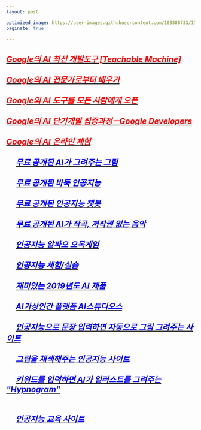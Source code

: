 ```yaml
---
layout: post

optimized_image: https://user-images.githubusercontent.com/100888733/156873478-acffbd58-d65d-48c3-a931-62a35da5cfe5.jpg
paginate: true

---
```

[<span style="color:red">***Google의 AI 최신 개발도구 [Teachable Machine]***</span>](https://teachablemachine.withgoogle.com/) <br> <br>
[<span style="color:red">***Google의 AI 전문가로부터 배우기***</span>](https://ai.google/education/) <br> <br>
[<span style="color:red">***Google의 AI 도구를 모든 사람에게 오픈***</span>](https://ai.google/tools/) <br> <br>
[<span style="color:red">***Google의 AI 단기개발 집중과정ㅡGoogle Developers***</span>](https://developers.google.com/machine-learning/crash-course) <br> <br>
[<span style="color:red">***Google의 AI 온라인 체험***</span>](http://www.minaminjee.com/) <br> <br>
&nbsp;&nbsp;&nbsp;&nbsp;&nbsp;[<span style="color:blue">***무료 공개된 AI가 그려주는 그림***</span>](https://cunicuni.tistory.com/274) <br> <br>
&nbsp;&nbsp;&nbsp;&nbsp;&nbsp;[<span style="color:blue">***무료 공개된 바둑 인공지능***</span>](http://www.joeunmart.com/bbs/board.php?bo_table=kubuntu_board&wr_id=19) <br> <br>
&nbsp;&nbsp;&nbsp;&nbsp;&nbsp;[<span style="color:blue">***무료 공개된 인공지능 챗봇***</span>](https://www.addie.co.kr/) <br> <br>
&nbsp;&nbsp;&nbsp;&nbsp;&nbsp;[<span style="color:blue">***무료 공개된 AI가 작곡, 저작권 없는 음악***</span>](https://m.blog.naver.com/PostView.naver?isHttpsRedirect=true&blogId=huihi68&logNo=220986605991) <br> <br>
&nbsp;&nbsp;&nbsp;&nbsp;&nbsp;[<span style="color:blue">***인공지능 알파오 오목게임***</span>](http://omok.ggemdol.com/) <br> <br>
&nbsp;&nbsp;&nbsp;&nbsp;&nbsp;[<span style="color:blue">***인공지능 체험/실습***</span>](https://www.hellosoft.fun/aidemo/) <br> <br>
&nbsp;&nbsp;&nbsp;&nbsp;&nbsp;[<span style="color:blue">***재미있는 2019년도 AI 제품***</span>](https://doooob.tistory.com/42) <br> <br>
&nbsp;&nbsp;&nbsp;&nbsp;&nbsp;[<span style="color:blue">***AI가상인간 플랫폼 AI스튜디오스***</span>](https://aistudios.com/?gclid=Cj0KCQiA95aRBhCsARIsAC2xvfxs4rxSXkb1ovRPiFNSY9Tx5T_-CdkwOyLGq30EGOTSgQNaOOjll8QaAm_FEALw_wcB) <br> <br>
&nbsp;&nbsp;&nbsp;&nbsp;&nbsp;[<span style="color:blue">***인공지능으로 문장 입력하면 자동으로 그림 그려주는 사이트***</span>](https://aitown.tistory.com/837) <br> <br>
&nbsp;&nbsp;&nbsp;&nbsp;&nbsp;[<span style="color:blue">***그림을 채색해주는 인공지능 사이트***</span>](https://wooncloud.tistory.com/50) <br> <br>
&nbsp;&nbsp;&nbsp;&nbsp;&nbsp;[<span style="color:blue">***키워드를 입력하면 AI가 일러스트를 그려주는 "Hypnogram"***</span>](https://kosis.kr/index/index.do) <br> <br>
 <br>
  &nbsp;&nbsp;&nbsp;&nbsp;&nbsp;[<span style="color:blue">***인공지능 교육 사이트***</span>](https://carriedata.tistory.com/entry/%EC%B4%88%EC%A4%91%EB%93%B1-%EC%9D%B8%EA%B3%B5%EC%A7%80%EB%8A%A5-%EA%B5%90%EC%9C%A1-%EA%B4%80%EB%A0%A8-%EC%82%AC%EC%9D%B4%ED%8A%B8-%EB%AA%A8%EC%9D%8C) <br> <br>
 ---
  
